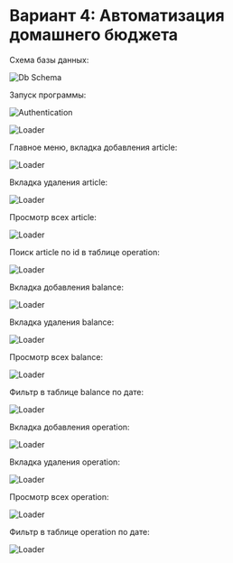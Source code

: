 # Вариант 4: Автоматизация домашнего бюджета

Схема базы данных:

![Db Schema](/Docs/DB.png)

Запуск программы:

![Authentication](/Docs/Authentication.JPG)

![Loader](/Docs/Loader.jpeg)

Главное меню, вкладка добавления article:

![Loader](/Docs/addArticle.JPG)

Вкладка удаления article:

![Loader](/Docs/deleteArticle.JPG)

Просмотр всех article:

![Loader](/Docs/showAllArticle.JPG)

Поиск article по id в таблице operation:

![Loader](/Docs/articleFilter.JPG)

Вкладка добавления balance:

![Loader](/Docs/addBalance.JPG)

Вкладка удаления balance:

![Loader](/Docs/deleteBalance.JPG)

Просмотр всех balance:

![Loader](/Docs/showAllBalance.JPG)

Фильтр в таблице balance по дате:

![Loader](/Docs/balanceFilter.JPG)

Вкладка добавления operation:

![Loader](/Docs/addOperation.JPG)

Вкладка удаления operation:

![Loader](/Docs/deleteOperation.JPG)

Просмотр всех operation:

![Loader](/Docs/showAllOperation.JPG)

Фильтр в таблице operation по дате:

![Loader](/Docs/operationFilter.JPG)

